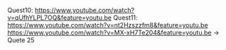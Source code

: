 Quest10:
https://www.youtube.com/watch?v=qUfhYLPL7OQ&feature=youtu.be
Quest11:
https://www.youtube.com/watch?v=nt2Hzszzfm8&feature=youtu.be
https://www.youtube.com/watch?v=MX-xH7Te204&feature=youtu.be -> Quete 25
